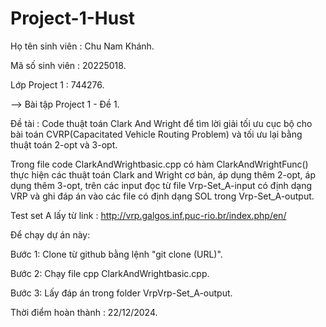 # Project-1-Hust
Họ tên sinh viên : Chu Nam Khánh.

Mã số sinh viên : 20225018.

Lớp Project 1 : 744276.

--> Bài tập Project 1 - Đề 1.

Đề tài : Code thuật toán Clark And Wright để tìm lời giải tối ưu cục bộ 
cho bài toán CVRP(Capacitated Vehicle Routing Problem) và tối ưu lại bằng
thuật toán 2-opt và 3-opt.

Trong file code ClarkAndWrightbasic.cpp có hàm ClarkAndWrightFunc() thực 
hiện các thuật toán Clark and Wright cơ bản, áp dụng thêm 2-opt, áp dụng thêm
3-opt, trên các input đọc từ file Vrp-Set_A-input có định dạng VRP và ghi đáp án
vào các file có định dạng SOL trong Vrp-Set_A-output.

Test set A lấy từ link : http://vrp.galgos.inf.puc-rio.br/index.php/en/

Để chạy dự án này:

Bước 1: Clone từ github bằng lệnh "git clone (URL)".

Bước 2: Chạy file cpp ClarkAndWrightbasic.cpp.

Bước 3: Lấy đáp án trong folder VrpVrp-Set_A-output.

Thời điểm hoàn thành : 22/12/2024.
